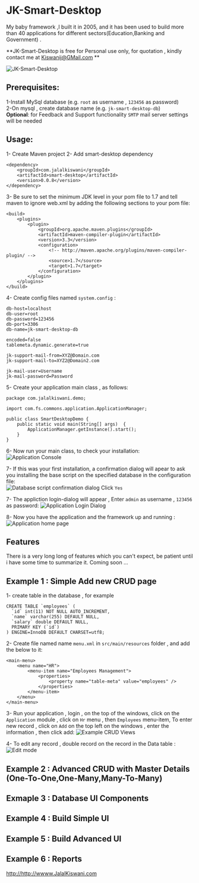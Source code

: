 # JK-Smart-Desktop
My baby framework ,I built it in 2005, and it has been used to build more than 40 applications for different sectors(Education,Banking and Government) .

**JK-Smart-Desktop is free for Personal use only, for quotation , kindly contact me at Kiswanij@GMail.com **
  
![JK-Smart-Desktop](https://raw.githubusercontent.com/kiswanij/smart-desktop/master/doc/screenshots/4.PNG "JK-Smart-Desktop")  
## Prerequisites:
  1-Install MySql database (e.g. `root` as username , `123456` as password)  
  2-On mysql , create database name (e.g. `jk-smart-desktop-db`)  
  **Optional**: for Feedback and Support functionality `SMTP` mail server settings will be needed

## Usage:
1-	Create Maven project
2-	Add smart-desktop dependency  

	<dependency>
		<groupId>com.jalalkiswani</groupId>
		<artifactId>smart-desktop</artifactId>
		<version>0.0.8</version>
	</dependency>

3- Be sure to set the minimum JDK level in your pom file to 1.7 and tell maven to ignore web.xml by adding the following sections to your pom file:

	<build>
		<plugins>
			<plugin>
				<groupId>org.apache.maven.plugins</groupId>
				<artifactId>maven-compiler-plugin</artifactId>
				<version>3.3</version>
				<configuration>
					<!-- http://maven.apache.org/plugins/maven-compiler-plugin/ -->
					<source>1.7</source>
					<target>1.7</target>
				</configuration>
			</plugin>
		</plugins>
	</build>

4- Create config files named `system.config` :

	db-host=localhost
	db-user=root
	db-password=123456
	db-port=3306
	db-name=jk-smart-desktop-db
	
	encoded=false
	tablemeta.dynamic.generate=true
	
	jk-support-mail-from=XYZ@Domain.com
	jk-support-mail-to=XYZ2@Domain2.com
	
	jk-mail-user=Username
	jk-mail-password=Password
	
5- Create your application main class , as follows:

	package com.jalalkiswani.demo;
	
	import com.fs.commons.application.ApplicationManager;
	
	public class SmartDesktopDemo {
		public static void main(String[] args)  {
			ApplicationManager.getInstance().start();
		}
	}
	 
6- Now run your main class, to check your installation:
![Application Console](https://raw.githubusercontent.com/kiswanij/smart-desktop/master/doc/screenshots/1.PNG "JK-Smart-Desktop Application console")

7- If this was your first installation, a confirmation dialog will apear to ask you installing the base script on the specified database in the configuration file:   
![Database script confirmation dialog](https://raw.githubusercontent.com/kiswanij/smart-desktop/master/doc/screenshots/2.PNG "JK-Smart-Desktop script confirmation")
Click `Yes`  

7- The appliction login-dialog will appear , Enter `admin` as username , `123456` as password:
![Application Login Dialog](https://raw.githubusercontent.com/kiswanij/smart-desktop/master/doc/screenshots/3.PNG "JK-Smart-Desktop login dialog")  

8- Now you have the application and the framework up and running :
![Application home page](https://raw.githubusercontent.com/kiswanij/smart-desktop/master/doc/screenshots/4.PNG "JK-Smart-Desktop")

## Features
There is a very long long of features which you can't expect, be patient until i have some time to summarize it. 
Coming soon ...

## Example 1 : Simple Add new CRUD page
1- create table in the database , for example

	CREATE TABLE `employees` (
	  `id` int(11) NOT NULL AUTO_INCREMENT,
	  `name` varchar(255) DEFAULT NULL,
	  `salary` double DEFAULT NULL,
	  PRIMARY KEY (`id`)
	) ENGINE=InnoDB DEFAULT CHARSET=utf8;

2- Create file named name `menu.xml` in `src/main/resources` folder , and add the below to it: 

	<main-menu>
		<menu name="HR">
			<menu-item name="Employees Management">
				<properties>
					<property name="table-meta" value="employees" />
				</properties>
			</menu-item>
		</menu>
	</main-menu>
 
3- Run your application , login , on the top of the windows, click on the `Application` module , click on `Hr` menu , then `Employees` menu-item,
To enter new record , click on `Add`  on the top left on the windows , enter the information , then click add:
 ![Example CRUD Views](https://raw.githubusercontent.com/kiswanij/smart-desktop/master/doc/screenshots/5.PNG "JK-Smart-Desktop")

4- To edit any record , double record on the record in the Data table : 
 ![Edit mode](https://raw.githubusercontent.com/kiswanij/smart-desktop/master/doc/screenshots/6.PNG "JK-Smart-Desktop")
 
 ## Example 2 : Advanced CRUD with Master Details (One-To-One,One-Many,Many-To-Many)    
 ## Exmaple 3 : Database UI Components   
 ## Example 4 : Build Simple UI   
 ## Example 5 : Build Advanced UI   
 ## Example 6 : Reports    
 
<http://http://wwww.JalalKiswani.com>